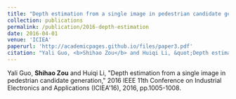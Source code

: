```yaml
---
title: "Depth estimation from a single image in pedestrian candidate generation"
collection: publications
permalink: /publication/2016-depth-estimation
date: 2016-04-01
venue: 'ICIEA'
paperurl: 'http://academicpages.github.io/files/paper3.pdf'
citation: "Yali Guo, <b>Shihao Zou</b> and Huiqi Li, &quot;Depth estimation from a single image in pedestrian candidate generation,&quot; 2016 IEEE 11th Conference on Industrial Electronics and Applications (ICIEA 16), 2016, pp.1005-1008."
---
```

Yali Guo, **Shihao Zou** and Huiqi Li, "Depth estimation from a single image in pedestrian candidate generation," 2016 IEEE 11th Conference on Industrial Electronics and Applications (ICIEA'16), 2016, pp.1005-1008.
